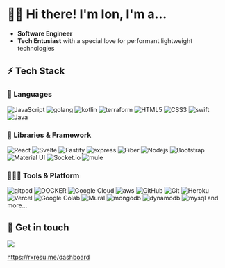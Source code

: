 # 👋🏼 Hi there! I'm Ion, I'm a...

- **Software Engineer** 
- **Tech Entusiast** with a special love for performant lightweight technologies

## ⚡ Tech Stack

### 🚀 Languages

![JavaScript](https://img.shields.io/badge/JavaScript-323330?style=for-the-badge&logo=javascript&logoColor=F7DF1E)
![golang](https://img.shields.io/badge/golang-323330?style=for-the-badge&logo=go&logoColor=00bfff)
![kotlin](https://img.shields.io/badge/kotlin-7992B1?style=for-the-badge&logo=kotlin&logoColor=white)
![terraform](https://img.shields.io/badge/terraform-204B57?style=for-the-badge&logo=terraform&logoColor=white)
![HTML5](https://img.shields.io/badge/HTML5-E34F26?style=for-the-badge&logo=html5&logoColor=white)
![CSS3](https://img.shields.io/badge/CSS3-1572B6?style=for-the-badge&logo=css3&logoColor=white)
![swift](https://img.shields.io/badge/swift-orange?style=for-the-badge&logo=swift&logoColor=white)
![Java](https://img.shields.io/badge/Java-gray?style=for-the-badge&logo=java&logoColor=white)

### 🧩 Libraries & Framework

![React](https://img.shields.io/badge/React-20232A?style=for-the-badge&logo=react&logoColor=61DAFB)
![Svelte](https://img.shields.io/badge/svelte-orange?style=for-the-badge&logo=svelte&logoColor=white)
![Fastify](https://img.shields.io/badge/fastify-black?style=for-the-badge&logo=fastify&logoColor=white)
![express](https://img.shields.io/badge/express-darkgreen?style=for-the-badge&logo=express&logoColor=white)
![Fiber](https://img.shields.io/badge/fiber-A4C7C5?style=for-the-badge&logo=fiber&logoColor=white)
![Nodejs](https://img.shields.io/badge/Node.js-339933?style=for-the-badge&logo=nodedotjs&logoColor=white)
![Bootstrap](https://img.shields.io/badge/Bootstrap-563D7C?style=for-the-badge&logo=bootstrap&logoColor=white)
![Material UI](https://img.shields.io/badge/Material--UI-0081CB?style=for-the-badge&logo=material-ui&logoColor=white)
![Socket.io](https://img.shields.io/badge/Socket.io-010101?&style=for-the-badge&logo=Socket.io&logoColor=white)
![mule](https://img.shields.io/badge/mule-blue?&style=for-the-badge&logo=mulesoft&logoColor=white)

### 🧑🏻‍💻 Tools & Platform

![gitpod](https://img.shields.io/badge/gitpod-white?style=for-the-badge&logo=gitpod&logoColor=orange)
![DOCKER](https://img.shields.io/badge/docker-blue?style=for-the-badge&logo=docker&logoColor=white)
![Google Cloud](https://img.shields.io/badge/Google_Cloud-4285F4?style=for-the-badge&logo=google-cloud&logoColor=white)
![aws](https://img.shields.io/badge/aws-yellow?style=for-the-badge&logo=amazon&logoColor=white)
![GitHub](https://img.shields.io/badge/GitHub-100000?style=for-the-badge&logo=github&logoColor=white)
![Git](https://img.shields.io/badge/Git-F05032?style=for-the-badge&logo=git&logoColor=white)
![Heroku](https://img.shields.io/badge/Heroku-430098?style=for-the-badge&logo=heroku&logoColor=white)
![Vercel](https://img.shields.io/badge/vercel-00C7B7?style=for-the-badge&logo=vercel&logoColor=white)
![Google Colab](https://img.shields.io/badge/Colab-F9AB00?style=for-the-badge&logo=googlecolab&color=525252)
![Mural](https://img.shields.io/badge/mural-white?style=for-the-badge&logo=mural&logoColor=red)
![mongodb](https://img.shields.io/badge/mongodb-008517?style=for-the-badge&logo=mongodb&logoColor=white)
![dynamodb](https://img.shields.io/badge/dynamodb-000d3e?style=for-the-badge&logo=dynamodb&logoColor=white)
![mysql](https://img.shields.io/badge/mysql-95abff?style=for-the-badge&logo=mysql&logoColor=white)
and more...


## 💌 Get in touch

<a href="https://www.linkedin.com/in/ion-utale/"><img src="https://img.shields.io/badge/LinkedIn-0077B5?style=for-the-badge&logo=linkedin&logoColor=white"></a>

https://rxresu.me/dashboard
